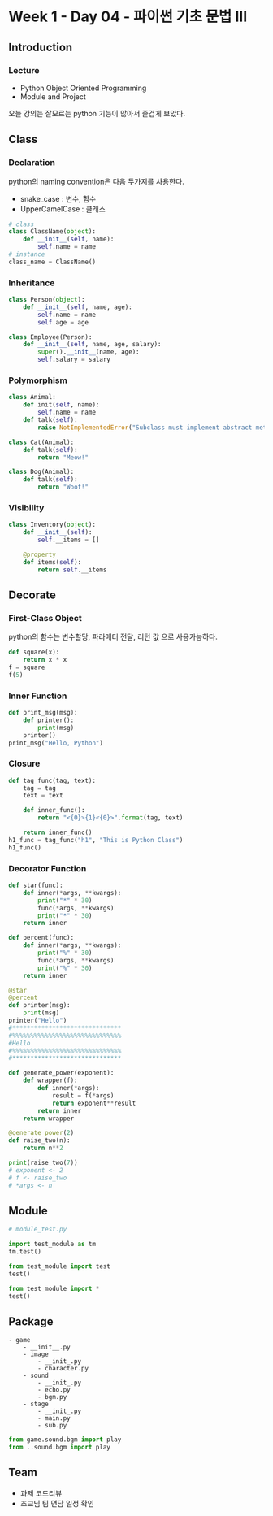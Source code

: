 # Week 1 - Day 04 - 파이썬 기초 문법 III

## Introduction

### Lecture

- Python Object Oriented Programming
- Module and Project

오늘 강의는 잘모르는 python 기능이 많아서 즐겁게 보았다.

## Class

### Declaration

python의 naming convention은 다음 두가지를 사용한다.

- snake_case : 변수, 함수
- UpperCamelCase : 클래스

```python
# class
class ClassName(object):
    def __init__(self, name):
        self.name = name
# instance
class_name = ClassName()
```

### Inheritance

```python
class Person(object):
    def __init__(self, name, age):
        self.name = name
        self.age = age

class Employee(Person):
    def __init__(self, name, age, salary):
        super().__init__(name, age):
        self.salary = salary
```

### Polymorphism

```python
class Animal:
    def init(self, name):
        self.name = name
    def talk(self):
        raise NotImplementedError("Subclass must implement abstract method")

class Cat(Animal):
    def talk(self):
        return "Meow!"

class Dog(Animal):
    def talk(self):
        return "Woof!"
```

### Visibility

```python
class Inventory(object):
    def __init__(self):
        self.__items = []

    @property
    def items(self):
        return self.__items
```

## Decorate

### First-Class Object

python의 함수는 변수할당, 파라메터 전달, 리턴 값 으로 사용가능하다.

```python
def square(x):
    return x * x
f = square
f(5)
```

### Inner Function

```python
def print_msg(msg):
    def printer():
        print(msg)
    printer()
print_msg("Hello, Python")
```

### Closure

```python
def tag_func(tag, text):
    tag = tag
    text = text

    def inner_func():
        return "<{0}>{1}<{0}>".format(tag, text)

    return inner_func()
h1_func = tag_func("h1", "This is Python Class")
h1_func()
```

### Decorator Function

```python
def star(func):
    def inner(*args, **kwargs):
        print("*" * 30)
        func(*args, **kwargs)
        print("*" * 30)
    return inner

def percent(func):
    def inner(*args, **kwargs):
        print("%" * 30)
        func(*args, **kwargs)
        print("%" * 30)
    return inner

@star
@percent
def printer(msg):
    print(msg)
printer("Hello")
#******************************
#%%%%%%%%%%%%%%%%%%%%%%%%%%%%%%
#Hello
#%%%%%%%%%%%%%%%%%%%%%%%%%%%%%%
#******************************
```

```python
def generate_power(exponent):
    def wrapper(f):
        def inner(*args):
            result = f(*args)
            return exponent**result
        return inner
    return wrapper

@generate_power(2)
def raise_two(n):
    return n**2

print(raise_two(7))
# exponent <- 2
# f <- raise_two
# *args <- n
```

## Module

```python
# module_test.py

import test_module as tm
tm.test()

from test_module import test
test()

from test_module import *
test()
```

## Package

```
- game
    - __init__.py
    - image
        - __init_.py
        - character.py
    - sound
        - __init_.py
        - echo.py
        - bgm.py
    - stage
        - __init_.py
        - main.py
        - sub.py
```

```python
from game.sound.bgm import play
from ..sound.bgm import play
```

## Team

- 과제 코드리뷰
- 조교님 팀 면담 일정 확인
